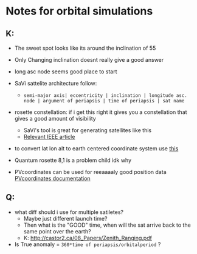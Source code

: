 # Notes for orbital simulations 
## K:
+ The sweet spot looks like its around the inclination of 55
+ Only Changing inclination doesnt really give a good answer 
+ long asc node seems good place to start 
+ SaVi sattelite architecture follow:
	+ `semi-major axis| eccentricity | inclination | longitude asc. node | argument of periapsis | time of periapsis | sat name `
+ rosette constellation: if i get this right it gives you a constellation that gives a good amount of visibility 
	+ SaVi's tool is great for generating satellites like this 
	+ [Relevant IEEE article](https://ieeexplore.ieee.org/document/4102386)

+ to convert lat lon alt to earth centered coordinate system use [this](https://github.com/geospace-code/pymap3d)
+ Quantum rosette 8,1 is a problem child idk why 
+ PVcoordinates can be used for reeaaaaly good position data [PVcoordinates documentation](https://www.orekit.org/site-orekit-development/apidocs/org/orekit/utils/PVCoordinates.html)

## Q:
+ what diff should i use for multiple satiletes?
	+ Maybe just different launch time? 
	+ Then what is the "GOOD" time, when will the sat arrive back to the same point over the earth?
	+ K: http://castor2.ca/08_Papers/Zenith_Ranging.pdf
+ Is True anomaly = `360*time of periapsis/orbitalperiod` ? 
